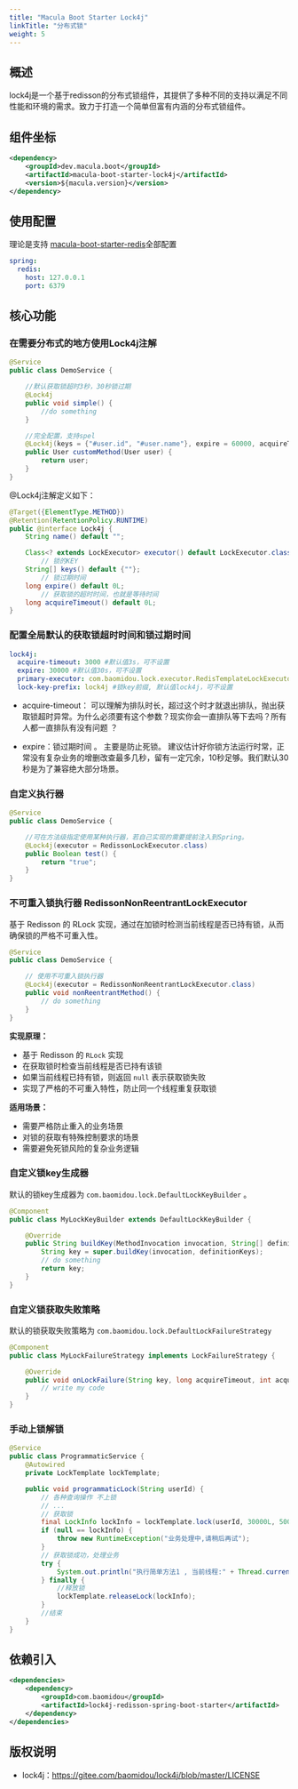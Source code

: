 ```yaml
---
title: "Macula Boot Starter Lock4j"
linkTitle: "分布式锁"
weight: 5
---
```





## 概述
lock4j是一个基于redisson的分布式锁组件，其提供了多种不同的支持以满足不同性能和环境的需求。致力于打造一个简单但富有内涵的分布式锁组件。

## 组件坐标

```xml
<dependency>
    <groupId>dev.macula.boot</groupId>
    <artifactId>macula-boot-starter-lock4j</artifactId>
    <version>${macula.version}</version>
</dependency>
```



## 使用配置

理论是支持 [macula-boot-starter-redis](../../框架基础/redis)全部配置

```yaml
spring:
  redis:
    host: 127.0.0.1
    port: 6379
```



## 核心功能

### 在需要分布式的地方使用Lock4j注解

```java
@Service
public class DemoService {

    //默认获取锁超时3秒，30秒锁过期
    @Lock4j
    public void simple() {
        //do something
    }

    //完全配置，支持spel
    @Lock4j(keys = {"#user.id", "#user.name"}, expire = 60000, acquireTimeout = 1000)
    public User customMethod(User user) {
        return user;
    }
}
```
@Lock4j注解定义如下：

```java
@Target({ElementType.METHOD})
@Retention(RetentionPolicy.RUNTIME)
public @interface Lock4j {
    String name() default "";

    Class<? extends LockExecutor> executor() default LockExecutor.class;
		// 锁的KEY
    String[] keys() default {""};
		// 锁过期时间
    long expire() default 0L;
		// 获取锁的超时时间，也就是等待时间
    long acquireTimeout() default 0L;
}
```



### 配置全局默认的获取锁超时时间和锁过期时间

```yaml
lock4j:
  acquire-timeout: 3000 #默认值3s，可不设置
  expire: 30000 #默认值30s，可不设置
  primary-executor: com.baomidou.lock.executor.RedisTemplateLockExecutor #默认redisson>redisTemplate>zookeeper，可不设置
  lock-key-prefix: lock4j #锁key前缀, 默认值lock4j，可不设置
```
- acquire-timeout： 可以理解为排队时长，超过这个时才就退出排队，抛出获取锁超时异常。为什么必须要有这个参数？现实你会一直排队等下去吗？所有人都一直排队有没有问题 ？

- expire：锁过期时间 。 主要是防止死锁。 建议估计好你锁方法运行时常，正常没有复杂业务的增删改查最多几秒，留有一定冗余，10秒足够。我们默认30秒是为了兼容绝大部分场景。

### 自定义执行器
```java
@Service
public class DemoService {

    //可在方法级指定使用某种执行器，若自己实现的需要提前注入到Spring。
    @Lock4j(executor = RedissonLockExecutor.class)
    public Boolean test() {
        return "true";
    }
}
```

### 不可重入锁执行器 RedissonNonReentrantLockExecutor

基于 Redisson 的 RLock 实现，通过在加锁时检测当前线程是否已持有锁，从而确保锁的严格不可重入性。

```java
@Service
public class DemoService {

    // 使用不可重入锁执行器
    @Lock4j(executor = RedissonNonReentrantLockExecutor.class)
    public void nonReentrantMethod() {
        // do something
    }
}
```
**实现原理：**

- 基于 Redisson 的 `RLock` 实现
- 在获取锁时检查当前线程是否已持有该锁
- 如果当前线程已持有锁，则返回 `null` 表示获取锁失败
- 实现了严格的不可重入特性，防止同一个线程重复获取锁

**适用场景：**

- 需要严格防止重入的业务场景
- 对锁的获取有特殊控制要求的场景
- 需要避免死锁风险的复杂业务逻辑

### 自定义锁key生成器
默认的锁key生成器为 `com.baomidou.lock.DefaultLockKeyBuilder` 。
```java
@Component
public class MyLockKeyBuilder extends DefaultLockKeyBuilder {

    @Override
	public String buildKey(MethodInvocation invocation, String[] definitionKeys) {
		String key = super.buildKey(invocation, definitionKeys);
        // do something
		return key;
	}
}
```
### 自定义锁获取失败策略
默认的锁获取失败策略为 `com.baomidou.lock.DefaultLockFailureStrategy` 
```java
@Component
public class MyLockFailureStrategy implements LockFailureStrategy {

    @Override
    public void onLockFailure(String key, long acquireTimeout, int acquireCount) {
        // write my code
    }
}
```
### 手动上锁解锁
```java
@Service
public class ProgrammaticService {
    @Autowired
    private LockTemplate lockTemplate;

    public void programmaticLock(String userId) {
        // 各种查询操作 不上锁
        // ...
        // 获取锁
        final LockInfo lockInfo = lockTemplate.lock(userId, 30000L, 5000L, RedissonLockExecutor.class);
        if (null == lockInfo) {
            throw new RuntimeException("业务处理中,请稍后再试");
        }
        // 获取锁成功，处理业务
        try {
            System.out.println("执行简单方法1 , 当前线程:" + Thread.currentThread().getName() + " , counter：" + (counter++));
        } finally {
            //释放锁
            lockTemplate.releaseLock(lockInfo);
        }
        //结束
    }
}
```



## 依赖引入

```xml
<dependencies>
    <dependency>
        <groupId>com.baomidou</groupId>
        <artifactId>lock4j-redisson-spring-boot-starter</artifactId>
    </dependency>
</dependencies>
```

## 版权说明

- lock4j：https://gitee.com/baomidou/lock4j/blob/master/LICENSE
